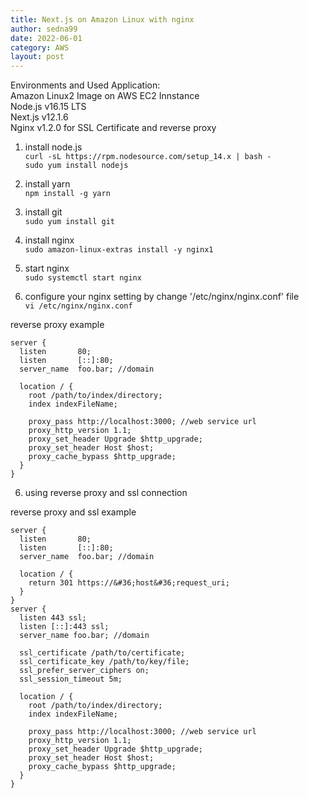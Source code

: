 ```yaml
---
title: Next.js on Amazon Linux with nginx
author: sedna99
date: 2022-06-01
category: AWS
layout: post
---
```


Environments and Used Application:  
Amazon Linux2 Image on AWS EC2 Innstance  
Node.js v16.15 LTS  
Next.js v12.1.6  
Nginx v1.2.0 for SSL Certificate and reverse proxy  

1. install node.js  
```curl -sL https://rpm.nodesource.com/setup_14.x | bash -```  
```sudo yum install nodejs```   

2. install yarn  
```npm install -g yarn```  

3. install git  
```sudo yum install git```  

4. install nginx  
```sudo amazon-linux-extras install -y nginx1```  

5. start nginx  
```sudo systemctl start nginx```  

5. configure your nginx setting by change '/etc/nginx/nginx.conf' file  
```vi /etc/nginx/nginx.conf```  

reverse proxy example  
```
server {  
  listen       80;  
  listen       [::]:80;  
  server_name  foo.bar; //domain  

  location / {  
    root /path/to/index/directory;  
    index indexFileName;  

    proxy_pass http://localhost:3000; //web service url  
    proxy_http_version 1.1;  
    proxy_set_header Upgrade $http_upgrade;  
    proxy_set_header Host $host;  
    proxy_cache_bypass $http_upgrade;  
  }  
}  
```
6. using reverse proxy and ssl connection  

reverse proxy and ssl example   
```
server {  
  listen       80;  
  listen       [::]:80;  
  server_name  foo.bar; //domain  

  location / {  
    return 301 https://&#36;host&#36;request_uri;  
  }  
}  
server {  
  listen 443 ssl;  
  listen [::]:443 ssl;  
  server_name foo.bar; //domain  

  ssl_certificate /path/to/certificate;  
  ssl_certificate_key /path/to/key/file;  
  ssl_prefer_server_ciphers on;  
  ssl_session_timeout 5m;  

  location / {  
    root /path/to/index/directory;  
    index indexFileName;  

    proxy_pass http://localhost:3000; //web service url  
    proxy_http_version 1.1;  
    proxy_set_header Upgrade $http_upgrade;  
    proxy_set_header Host $host;  
    proxy_cache_bypass $http_upgrade;  
  }  
}  
```